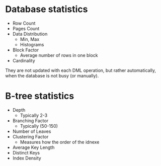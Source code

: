 # Database statistics
- Row Count
- Pages Count
- Data Distribution
	- Min, Max
	- Histograms
- Block Factor
	- Average number of rows in one block
- Cardinality

They are not updated with each DML operation, but rather automatically, when the database is not busy (or manually).
# B-tree statistics
- Depth
	- Typically 2-3
- Branching Factor
	- Typically (50-150)
- Number of Leaves
- Clustering Factor
	- Measures how the order of the idnexe
- Average Key Length
- Distinct Keys
- Index Density

